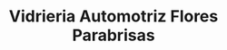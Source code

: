 ---
title: "Vidrieria Automotriz Flores Parabrisas"
url: /quito/vidrieria-automotriz-flores-parabrisas/
shop: piezas de automóviles
---